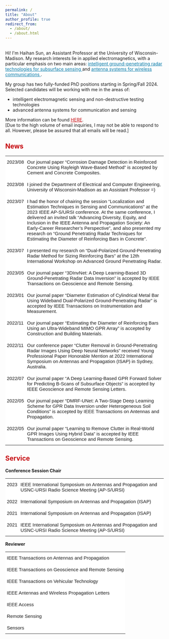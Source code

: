 ```yaml
---
permalink: /
title: "About"
author_profile: true
redirect_from: 
  - /about/
  - /about.html
---
```

<style type="text/css">
.tg  {border:none;border-collapse:collapse;border-spacing:0;}
.tg td{border-style:solid;border-width:0px;font-family:Arial, sans-serif;font-size:14px;overflow:hidden;
  padding:10px 5px;word-break:normal;}
.tg th{border-style:solid;border-width:0px;font-family:Arial, sans-serif;font-size:14px;font-weight:normal;
  overflow:hidden;padding:10px 5px;word-break:normal;}
.tg .tg-ko0z{background-color:#ffffff;border-color:#ffffff;font-size:15px;text-align:left;vertical-align:top}
</style>

<br>
Hi! I'm Haihan Sun, an Assistant Professor at the University of Wisconsin-Madison. My research interests lie in applied electromagnetics, with a particular emphasis on two main areas: <a href="https://haihan-sun.github.io/GPR/"  style="color:#0479a8"> intelligent ground-penetrating radar technologies for subsurface sensing </a> and <a href="https://haihan-sun.github.io/BSA/"  style="color:#0479a8"> antenna systems for wireless communications </a>. <br>

My group has two fully-funded PhD positions starting in Spring/Fall 2024. Selected candidates will be working with me in the areas of:
- intelligent electromagnetic sensing and non-destructive testing technologies
- advanced antenna systems for communication and sensing 

More information can be found <a href="https://Haihan-Sun.github.io/files/PhD_Positions.pdf" style="color:#C5050C">HERE</a>.  <br>
\[Due to the high volume of email inquiries, I may not be able to respond to all. However, please be assured that all emails will be read.]



<span style="color:#C5050C">News</span>
------
<table class="tg">
<tbody>
  <tr>
    <td class="tg-ko0z">2023/08</td>
    <td class="tg-ko0z">Our journal paper “Corrosion Damage Detection in Reinforced Concrete Using Rayleigh Wave-Based Method” is accepted by Cement and Concrete Composites.</td>
  </tr>
  <tr>
    <td class="tg-ko0z">2023/08</td>
    <td class="tg-ko0z">I joined the Department of Electrical and Computer Engineering, University of Wisconsin-Madison as an Assistant Professor =)</td>
  </tr>
  <tr>
    <td class="tg-ko0z">2023/07</td>
    <td class="tg-ko0z">I had the honor of chairing the session “Localization and Estimation Techniques in Sensing and Communications” at the 2023 IEEE AP-S/URSI conference. At the same conference, I delivered an invited talk “Advancing Diversity, Equity, and Inclusion in the IEEE Antenna and Propagation Society: An Early-Career Researcher’s Perspective”, and also presented my research on “Ground Penetrating Radar Techniques for Estimating the Diameter of Reinforcing Bars in Concrete”.</td>
  </tr>
  <tr>
    <td class="tg-ko0z">2023/07</td>
    <td class="tg-ko0z">I presented my research on “Dual-Polarized Ground-Penetrating Radar Method for Sizing Reinforcing Bars” at the 12th International Workshop on Advanced Ground Penetrating Radar.</td>
  </tr>
  <tr>
    <td class="tg-ko0z">2023/05</td>
    <td class="tg-ko0z">Our journal paper “3DInvNet: A Deep Learning-Based 3D Ground-Penetrating Radar Data Inversion” is accepted by IEEE Transactions on Geoscience and Remote Sensing.</td>
  </tr>
  <tr>
    <td class="tg-ko0z">2023/01</td>
    <td class="tg-ko0z">Our journal paper “Diameter Estimation of Cylindrical Metal Bar Using Wideband Dual-Polarized Ground-Penetrating Radar” is accepted by IEEE Transactions on Instrumentation and Measurement.</td>
  </tr>
  <tr>
    <td class="tg-ko0z">2022/11</td>
    <td class="tg-ko0z">Our journal paper “Estimating the Diameter of Reinforcing Bars Using an Ultra-Wideband MIMO GPR Array” is accepted by Construction and Building Materials.</td>
  </tr>
  <tr>
    <td class="tg-ko0z">2022/11</td>
    <td class="tg-ko0z">Our conference paper “Clutter Removal in Ground-Penetrating Radar Images Using Deep Neural Networks” received Young Professional Paper Honorable Mention at 2022 International Symposium on Antennas and Propagation (ISAP) in Sydney, Australia.</td>
  </tr>
  <tr>
    <td class="tg-ko0z">2022/07</td>
    <td class="tg-ko0z">Our journal paper “A Deep Learning-Based GPR Forward Solver for Predicting B-Scans of Subsurface Objects” is accepted by IEEE Geoscience and Remote Sensing Letters.</td>
  </tr>
  <tr>
    <td class="tg-ko0z">2022/05</td>
    <td class="tg-ko0z">Our journal paper “DMRF-UNet: A Two-Stage Deep Learning Scheme for GPR Data Inversion under Heterogeneous Soil Conditions” is accepted by IEEE Transactions on Antennas and Propagation.</td>
  </tr>
  <tr>
    <td class="tg-ko0z">2022/05</td>
    <td class="tg-ko0z">Our journal paper “Learning to Remove Clutter in Real-World GPR Images Using Hybrid Data” is accepted by IEEE Transactions on Geoscience and Remote Sensing.</td>
  </tr>
</tbody>
</table>


<span style="color:#C5050C">Service</span>
------
<p><b>Conference Session Chair</b> <br>

<table class="tg">
<tbody>
  <tr>
    <td class="tg-ko0z">2023</td>
    <td class="tg-ko0z">IEEE International Symposium on Antennas and Propagation and USNC-URSI Radio Science Meeting (AP-S/URSI)</td>
  </tr>
  <tr>
    <td class="tg-ko0z">2022</td>
    <td class="tg-ko0z">International Symposium on Antennas and Propagation (ISAP) </td>
  </tr>
  <tr>
    <td class="tg-ko0z">2021</td>
    <td class="tg-ko0z">International Symposium on Antennas and Propagation (ISAP)</td>
  </tr>
  <tr>
    <td class="tg-ko0z">2021</td>
    <td class="tg-ko0z">IEEE International Symposium on Antennas and Propagation and USNC-URSI Radio Science Meeting (AP-S/URSI)</td>
  </tr>
</tbody>
</table>
               
<p><b>Reviewer</b> <br>

<table class="tg">
<tbody>
  <tr>
    <td class="tg-ko0z">IEEE Transactions on Antennas and Propagation </td>
    
  </tr>
  <tr>
    <td class="tg-ko0z">IEEE Transactions on Geoscience and Remote Sensing</td>
    
  </tr>
  <tr>
    <td class="tg-ko0z">IEEE Transactions on Vehicular Technology</td>
    
  </tr>
  <tr>
    <td class="tg-ko0z">IEEE Antennas and Wireless Propagation Letters</td>
   
  </tr>
    <tr>
    <td class="tg-ko0z">IEEE Access</td>
    
  </tr>
  <tr>
    <td class="tg-ko0z">Remote Sensing</td>
    
  </tr>
  <tr>
    <td class="tg-ko0z">Sensors</td>
   
  </tr>
</tbody>
</table>



